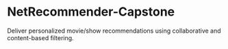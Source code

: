 # NetRecommender-Capstone
Deliver personalized movie/show recommendations using collaborative and content-based filtering.
